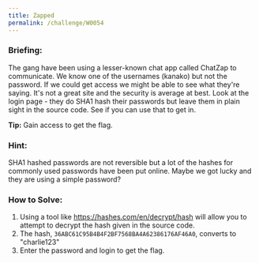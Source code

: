 ```yaml
---
title: Zapped
permalink: /challenge/W0054
---
```


### Briefing: 
The gang have been using a lesser-known chat app called ChatZap to communicate. We know one of the usernames (kanako) but not the password. If we could get access we might be able to see what they're saying.
It's not a great site and the security is average at best. Look at the login page - they do SHA1 hash their passwords but leave them in plain sight in the source code. See if you can use that to get in.

**Tip:** Gain access to get the flag.

### Hint:
SHA1 hashed passwords are not reversible but a lot of the hashes for commonly used passwords have been put online. Maybe we got lucky and they are using a simple password?

### How to Solve: 
1. Using a tool like https://hashes.com/en/decrypt/hash will allow you to attempt to decrypt the hash given in the source code.
2. The hash, `36ABC61C95B4B4F2BF7568BA4A62386176AF46A0`, converts to "charlie123"
3. Enter the password and login to get the flag.
